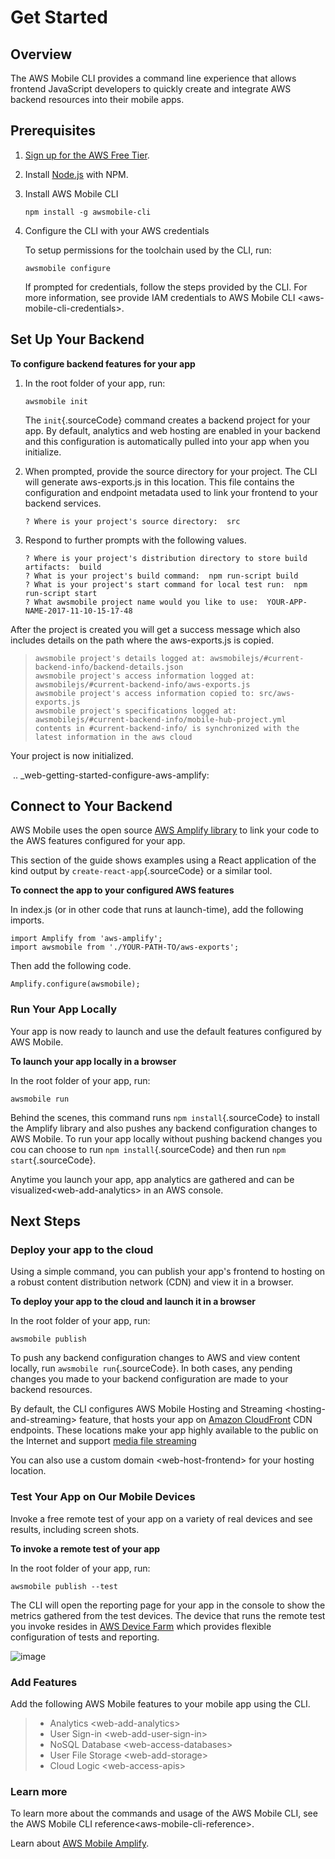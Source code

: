 Get Started
===========

Overview
--------

The AWS Mobile CLI provides a command line experience that allows
frontend JavaScript developers to quickly create and integrate AWS
backend resources into their mobile apps.

Prerequisites
-------------

1.  [Sign up for the AWS Free Tier](https://aws.amazon.com/free/).
2.  Install [Node.js](https://nodejs.org/en/download/) with NPM.
3.  Install AWS Mobile CLI

    ``` {.sourceCode .bash}
    npm install -g awsmobile-cli
    ```

4.  Configure the CLI with your AWS credentials

    To setup permissions for the toolchain used by the CLI, run:

    ``` {.sourceCode .bash}
    awsmobile configure
    ```

    If prompted for credentials, follow the steps provided by the CLI.
    For more information, see
    provide IAM credentials to AWS Mobile CLI &lt;aws-mobile-cli-credentials&gt;.

Set Up Your Backend
-------------------

**To configure backend features for your app**

1.  In the root folder of your app, run:

    ``` {.sourceCode .bash}
    awsmobile init
    ```

    The `init`{.sourceCode} command creates a backend project for your
    app. By default, analytics and web hosting are enabled in your
    backend and this configuration is automatically pulled into your app
    when you initialize.

2.  When prompted, provide the source directory for your project. The
    CLI will generate aws-exports.js in this location. This file
    contains the configuration and endpoint metadata used to link your
    frontend to your backend services.

    ``` {.sourceCode .bash}
    ? Where is your project's source directory:  src
    ```

3.  Respond to further prompts with the following values.

    ``` {.sourceCode .bash}
    ? Where is your project's distribution directory to store build artifacts:  build
    ? What is your project's build command:  npm run-script build
    ? What is your project's start command for local test run:  npm run-script start
    ? What awsmobile project name would you like to use:  YOUR-APP-NAME-2017-11-10-15-17-48
    ```

After the project is created you will get a success message which also
includes details on the path where the aws-exports.js is copied.

> ``` {.sourceCode .bash}
> awsmobile project's details logged at: awsmobilejs/#current-backend-info/backend-details.json
> awsmobile project's access information logged at: awsmobilejs/#current-backend-info/aws-exports.js
> awsmobile project's access information copied to: src/aws-exports.js
> awsmobile project's specifications logged at: awsmobilejs/#current-backend-info/mobile-hub-project.yml
> contents in #current-backend-info/ is synchronized with the latest information in the aws cloud
> ```

Your project is now initialized.

 .. \_web-getting-started-configure-aws-amplify:

Connect to Your Backend
-----------------------

AWS Mobile uses the open source [AWS Amplify
library](https://aws.github.io/aws-amplify) to link your code to the AWS
features configured for your app.

This section of the guide shows examples using a React application of
the kind output by `create-react-app`{.sourceCode} or a similar tool.

**To connect the app to your configured AWS features**

In index.js (or in other code that runs at launch-time), add the
following imports.

``` {.sourceCode .javascript}
import Amplify from 'aws-amplify';
import awsmobile from './YOUR-PATH-TO/aws-exports';
```

Then add the following code.

``` {.sourceCode .javascript}
Amplify.configure(awsmobile);
```

### Run Your App Locally

Your app is now ready to launch and use the default features configured
by AWS Mobile.

**To launch your app locally in a browser**

In the root folder of your app, run:

``` {.sourceCode .bash}
awsmobile run
```

Behind the scenes, this command runs `npm install`{.sourceCode} to
install the Amplify library and also pushes any backend configuration
changes to AWS Mobile. To run your app locally without pushing backend
changes you cou can choose to run `npm install`{.sourceCode} and then
run `npm start`{.sourceCode}.

Anytime you launch your app,
app analytics are gathered and can be visualized&lt;web-add-analytics&gt;
in an AWS console.

Next Steps
----------

### Deploy your app to the cloud

Using a simple command, you can publish your app's frontend to hosting
on a robust content distribution network (CDN) and view it in a browser.

**To deploy your app to the cloud and launch it in a browser**

In the root folder of your app, run:

``` {.sourceCode .bash}
awsmobile publish
```

To push any backend configuration changes to AWS and view content
locally, run `awsmobile run`{.sourceCode}. In both cases, any pending
changes you made to your backend configuration are made to your backend
resources.

By default, the CLI configures AWS Mobile
Hosting and Streaming &lt;hosting-and-streaming&gt; feature, that hosts
your app on [Amazon CloudFront](https://aws.amazon.com/cloudfront/) CDN
endpoints. These locations make your app highly available to the public
on the Internet and support [media file
streaming](http://docs.aws.amazon.com/mobile-hub/latest/developerguide/url-cf-dev;Tutorials.html)

You can also use a custom domain &lt;web-host-frontend&gt; for your
hosting location.

### Test Your App on Our Mobile Devices

Invoke a free remote test of your app on a variety of real devices and
see results, including screen shots.

**To invoke a remote test of your app**

In the root folder of your app, run:

``` {.sourceCode .bash}
awsmobile publish --test
```

The CLI will open the reporting page for your app in the console to show
the metrics gathered from the test devices. The device that runs the
remote test you invoke resides in [AWS Device
Farm](https://aws.amazon.com/device-farm/) which provides flexible
configuration of tests and reporting.

![image](images/web-performance-testing.png)

### Add Features

Add the following AWS Mobile features to your mobile app using the CLI.

> -   Analytics &lt;web-add-analytics&gt;
> -   User Sign-in &lt;web-add-user-sign-in&gt;
> -   NoSQL Database &lt;web-access-databases&gt;
> -   User File Storage &lt;web-add-storage&gt;
> -   Cloud Logic &lt;web-access-apis&gt;

### Learn more

To learn more about the commands and usage of the AWS Mobile CLI, see
the AWS Mobile CLI reference&lt;aws-mobile-cli-reference&gt;.

Learn about [AWS Mobile Amplify](https://aws.github.io/aws-amplify).
